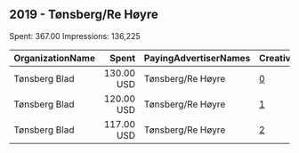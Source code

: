 ## 2019 - Tønsberg/Re Høyre 
Spent: 367.00
Impressions: 136,225

|OrganizationName|Spent|PayingAdvertiserNames|CreativeUrls|Impressions|Genders|AgeBrackets|CountryCodes|BillingAddresses|CandidateBallotInformation|
|:---|---:|:---|:---|---:|:---|:---|:---|:---|:---|
|Tønsberg Blad|130.00 USD|Tønsberg/Re Høyre|[0](https://www.snap.com/political-ads/asset/8ae3691cab2c83fe63bd55cad0ee6374efdb757e498feb5a5df03efe4ab3fdc9?mediaType=jpg)|75,539||18+|norway|"Nedre Langgate 20,TØNSBERG,3126,NO"||
|Tønsberg Blad|120.00 USD|Tønsberg/Re Høyre|[1](https://www.snap.com/political-ads/asset/e49deeaca73539b67b6b02cd584a458c0715a70a0c402c7c6486122ede7de2a9?mediaType=png)|35,065|||norway|"Nedre Langgate 20,TØNSBERG,3126,NO"||
|Tønsberg Blad|117.00 USD|Tønsberg/Re Høyre|[2](https://www.snap.com/political-ads/asset/1dacdefa865ec54747f46551b4a1720d4ef8693316232e5062817b8b231a64af?mediaType=jpg)|25,621||18+|norway|"Nedre Langgate 20,TØNSBERG,3126,NO"||
